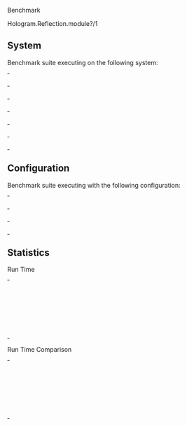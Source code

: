 Benchmark

Hologram.Reflection.module?/1

## System

Benchmark suite executing on the following system:

<table style="width: 1%">
  <tr>
    <th style="width: 1%; white-space: nowrap">Operating System</th>
    <td>macOS</td>
  </tr><tr>
    <th style="white-space: nowrap">CPU Information</th>
    <td style="white-space: nowrap">Apple M1 Pro</td>
  </tr><tr>
    <th style="white-space: nowrap">Number of Available Cores</th>
    <td style="white-space: nowrap">10</td>
  </tr><tr>
    <th style="white-space: nowrap">Available Memory</th>
    <td style="white-space: nowrap">16 GB</td>
  </tr><tr>
    <th style="white-space: nowrap">Elixir Version</th>
    <td style="white-space: nowrap">1.18.2</td>
  </tr><tr>
    <th style="white-space: nowrap">Erlang Version</th>
    <td style="white-space: nowrap">27.2.4</td>
  </tr>
</table>

## Configuration

Benchmark suite executing with the following configuration:

<table style="width: 1%">
  <tr>
    <th style="width: 1%">:time</th>
    <td style="white-space: nowrap">10 s</td>
  </tr><tr>
    <th>:parallel</th>
    <td style="white-space: nowrap">1</td>
  </tr><tr>
    <th>:warmup</th>
    <td style="white-space: nowrap">2 s</td>
  </tr>
</table>

## Statistics



Run Time

<table style="width: 1%">
  <tr>
    <th>Name</th>
    <th style="text-align: right">IPS</th>
    <th style="text-align: right">Average</th>
    <th style="text-align: right">Devitation</th>
    <th style="text-align: right">Median</th>
    <th style="text-align: right">99th&nbsp;%</th>
  </tr>

  <tr>
    <td style="white-space: nowrap">is not atom</td>
    <td style="white-space: nowrap; text-align: right">26.54 M</td>
    <td style="white-space: nowrap; text-align: right">37.68 ns</td>
    <td style="white-space: nowrap; text-align: right">&plusmn;45774.56%</td>
    <td style="white-space: nowrap; text-align: right">42 ns</td>
    <td style="white-space: nowrap; text-align: right">42 ns</td>
  </tr>

  <tr>
    <td style="white-space: nowrap">is Elixir module</td>
    <td style="white-space: nowrap; text-align: right">17.43 M</td>
    <td style="white-space: nowrap; text-align: right">57.37 ns</td>
    <td style="white-space: nowrap; text-align: right">&plusmn;56096.11%</td>
    <td style="white-space: nowrap; text-align: right">42 ns</td>
    <td style="white-space: nowrap; text-align: right">42 ns</td>
  </tr>

  <tr>
    <td style="white-space: nowrap">is Erlang module</td>
    <td style="white-space: nowrap; text-align: right">17.40 M</td>
    <td style="white-space: nowrap; text-align: right">57.47 ns</td>
    <td style="white-space: nowrap; text-align: right">&plusmn;55990.63%</td>
    <td style="white-space: nowrap; text-align: right">42 ns</td>
    <td style="white-space: nowrap; text-align: right">42 ns</td>
  </tr>

  <tr>
    <td style="white-space: nowrap">is atom</td>
    <td style="white-space: nowrap; text-align: right">0.0719 M</td>
    <td style="white-space: nowrap; text-align: right">13906.88 ns</td>
    <td style="white-space: nowrap; text-align: right">&plusmn;286.14%</td>
    <td style="white-space: nowrap; text-align: right">12625 ns</td>
    <td style="white-space: nowrap; text-align: right">30375 ns</td>
  </tr>

</table>


Run Time Comparison

<table style="width: 1%">
  <tr>
    <th>Name</th>
    <th style="text-align: right">IPS</th>
    <th style="text-align: right">Slower</th>
  <tr>
    <td style="white-space: nowrap">is not atom</td>
    <td style="white-space: nowrap;text-align: right">26.54 M</td>
    <td>&nbsp;</td>
  </tr>

  <tr>
    <td style="white-space: nowrap">is Elixir module</td>
    <td style="white-space: nowrap; text-align: right">17.43 M</td>
    <td style="white-space: nowrap; text-align: right">1.52x</td>
  </tr>

  <tr>
    <td style="white-space: nowrap">is Erlang module</td>
    <td style="white-space: nowrap; text-align: right">17.40 M</td>
    <td style="white-space: nowrap; text-align: right">1.53x</td>
  </tr>

  <tr>
    <td style="white-space: nowrap">is atom</td>
    <td style="white-space: nowrap; text-align: right">0.0719 M</td>
    <td style="white-space: nowrap; text-align: right">369.07x</td>
  </tr>

</table>